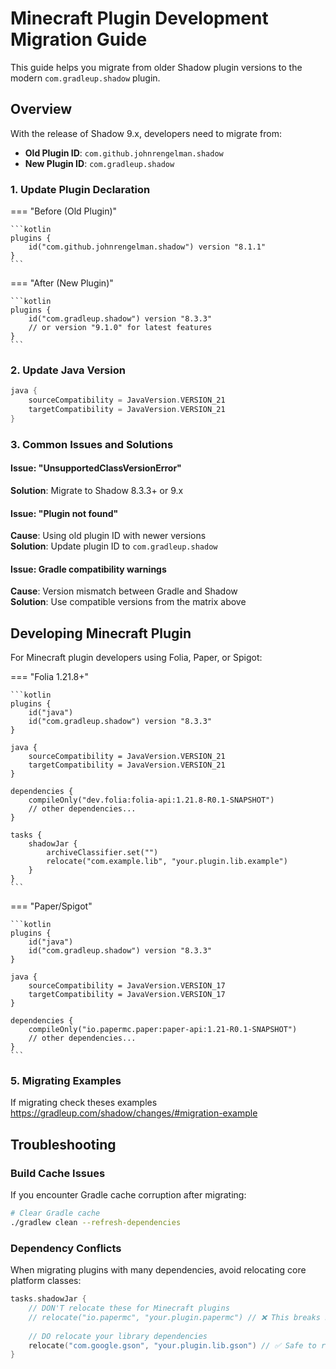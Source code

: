 # Minecraft Plugin Development Migration Guide

This guide helps you migrate from older Shadow plugin versions to the modern `com.gradleup.shadow` plugin.

## Overview

With the release of Shadow 9.x, developers need to migrate from:
- **Old Plugin ID**: `com.github.johnrengelman.shadow`
- **New Plugin ID**: `com.gradleup.shadow`

### 1. Update Plugin Declaration

=== "Before (Old Plugin)"

    ```kotlin
    plugins {
        id("com.github.johnrengelman.shadow") version "8.1.1"
    }
    ```

=== "After (New Plugin)"

    ```kotlin
    plugins {
        id("com.gradleup.shadow") version "8.3.3"
        // or version "9.1.0" for latest features
    }
    ```

### 2. Update Java Version

```kotlin
java {
    sourceCompatibility = JavaVersion.VERSION_21
    targetCompatibility = JavaVersion.VERSION_21
}
```

### 3. Common Issues and Solutions

#### Issue: "UnsupportedClassVersionError"
**Solution**: Migrate to Shadow 8.3.3+ or 9.x

#### Issue: "Plugin not found"
**Cause**: Using old plugin ID with newer versions  
**Solution**: Update plugin ID to `com.gradleup.shadow`

#### Issue: Gradle compatibility warnings
**Cause**: Version mismatch between Gradle and Shadow  
**Solution**: Use compatible versions from the matrix above

## Developing Minecraft Plugin

For Minecraft plugin developers using Folia, Paper, or Spigot:

=== "Folia 1.21.8+"

    ```kotlin
    plugins {
        id("java")
        id("com.gradleup.shadow") version "8.3.3"
    }
    
    java {
        sourceCompatibility = JavaVersion.VERSION_21
        targetCompatibility = JavaVersion.VERSION_21
    }
    
    dependencies {
        compileOnly("dev.folia:folia-api:1.21.8-R0.1-SNAPSHOT")
        // other dependencies...
    }
    
    tasks {
        shadowJar {
            archiveClassifier.set("")
            relocate("com.example.lib", "your.plugin.lib.example")
        }
    }
    ```

=== "Paper/Spigot"

    ```kotlin
    plugins {
        id("java")
        id("com.gradleup.shadow") version "8.3.3"
    }
    
    java {
        sourceCompatibility = JavaVersion.VERSION_17
        targetCompatibility = JavaVersion.VERSION_17
    }
    
    dependencies {
        compileOnly("io.papermc.paper:paper-api:1.21-R0.1-SNAPSHOT")
        // other dependencies...
    }
    ```

### 5. Migrating Examples

If migrating check theses examples https://gradleup.com/shadow/changes/#migration-example

## Troubleshooting

### Build Cache Issues

If you encounter Gradle cache corruption after migrating:

```bash
# Clear Gradle cache
./gradlew clean --refresh-dependencies

```

### Dependency Conflicts

When migrating plugins with many dependencies, avoid relocating core platform classes:

```kotlin
tasks.shadowJar {
    // DON'T relocate these for Minecraft plugins
    // relocate("io.papermc", "your.plugin.papermc") // ❌ This breaks Folia schedulers
    
    // DO relocate your library dependencies
    relocate("com.google.gson", "your.plugin.lib.gson") // ✅ Safe to relocate
}
```

